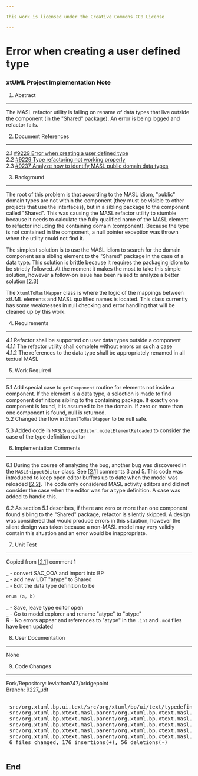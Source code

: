 ```yaml
---

This work is licensed under the Creative Commons CC0 License

---
```


# Error when creating a user defined type
### xtUML Project Implementation Note

1. Abstract
-----------
The MASL refactor utility is failing on rename of data types that live outside
the component (in the "Shared" package). An error is being logged and refactor
fails.

2. Document References
----------------------
<a id="2.1"></a>2.1 [#9229 Error when creating a user defined type](https://support.onefact.net/issues/9229)  
<a id="2.2"></a>2.2 [#9229 Type refactoring not working properly](https://support.onefact.net/issues/9220)  
<a id="2.3"></a>2.3 [#9237 Analyze how to identify MASL public domain data types](https://support.onefact.net/issues/9237)  

3. Background
-------------
The root of this problem is that according to the MASL idiom, "public" domain
types are not within the component (they must be visible to other projects that
use the interfaces), but in a sibling package to the component called "Shared".
This was causing the MASL refactor utility to stumble because it needs to
calculate the fully qualified name of the MASL element to refactor including the
containing domain (component). Because the type is not contained in the
component, a null pointer exception was thrown when the utility could not find
it.

The simplest solution is to use the MASL idiom to search for the domain
component as a sibling element to the "Shared" package in the case of a data
type. This solution is brittle because it requires the packaging idiom to be
strictly followed. At the moment it makes the most to take this simple solution,
however a follow-on issue has been raised to analyze a better solution
[[2.3]](#2.3)

The `XtumlToMaslMapper` class is where the logic of the mappings between xtUML
elements and MASL qualified names is located. This class currently has some
weaknesses in null checking and error handling that will be cleaned up by this
work.

4. Requirements
---------------
4.1 Refactor shall be supported on user data types outside a component  
4.1.1 The refactor utility shall complete without errors on such a case  
4.1.2 The references to the data type shall be appropriately renamed in all
textual MASL  

5. Work Required
----------------
5.1 Add special case to `getComponent` routine for elements not inside a
component. If the element is a data type, a selection is made to find component
definitions sibling to the containing package. If exactly one component is
found, it is assumed to be the domain. If zero or more than one component is
found, null is returned.  
5.2 Changed the flow in `XtumlToMaslMapper` to be null safe.  

5.3 Added code in `MASLSnippetEditor.modelElementReloaded` to consider the case
of the type definition editor  

6. Implementation Comments
--------------------------
6.1 During the course of analyzing the bug, another bug was discovered in the
`MASLSnippetEditor` class. See [[2.1]](#2.1) comments 3 and 5. This code was
introduced to keep open editor buffers up to date when the model was reloaded
[[2.2]](#2.2). The code only considered MASL activity editors and did not
consider the case when the editor was for a type definition. A case was added to
handle this.

6.2 As section 5.1 describes, if there are zero or more than one component
found sibling to the "Shared" package, refactor is silently skipped. A design
was considered that would produce errors in this situation, however the silent
design was taken because a non-MASL model may very validly contain this
situation and an error would be inappropriate.

7. Unit Test
------------

Copied from [[2.1]](#2.1) comment 1

_ - convert SAC_OOA and import into BP  
_ - add new UDT "atype" to Shared  
_ - Edit the data type definition to be  
  ```
  enum (a, b)
  ```
_ - Save, leave type editor open  
_ - Go to model explorer and rename "atype" to "btype"  
R - No errors appear and references to "atype" in the `.int` and `.mod` files
have been updated  

8. User Documentation
---------------------
None

9. Code Changes
---------------
Fork/Repository: leviathan747/bridgepoint  
Branch: 9227_udt  

<pre>

 src/org.xtuml.bp.ui.text/src/org/xtuml/bp/ui/text/typedefinition/TypeDefinitionEditorInput.java                                  |   6 ++++++
 src/org.xtuml.bp.xtext.masl.parent/org.xtuml.bp.xtext.masl.ui/src/org/xtuml/bp/xtext/masl/ui/document/MaslSnippetEditor.java     |  12 +++++++++++-
 src/org.xtuml.bp.xtext.masl.parent/org.xtuml.bp.xtext.masl.ui/src/org/xtuml/bp/xtext/masl/ui/rename/MaslRenameParticipant.java   |  11 +++++++++--
 src/org.xtuml.bp.xtext.masl.parent/org.xtuml.bp.xtext.masl.ui/src/org/xtuml/bp/xtext/masl/ui/rename/MaslRenameParticipant.xtend_ |   4 ++--
 src/org.xtuml.bp.xtext.masl.parent/org.xtuml.bp.xtext.masl.ui/src/org/xtuml/bp/xtext/masl/ui/rename/XtumlToMaslMapper.java       | 141 ++++++++++++++++++++++++++++++++++++++++++++++++++++++++++++++++++++++++++++++++++++++++++++++++++++++++++++---------------------------------
 src/org.xtuml.bp.xtext.masl.parent/org.xtuml.bp.xtext.masl.ui/src/org/xtuml/bp/xtext/masl/ui/rename/XtumlToMaslMapper.xtend_     |  58 ++++++++++++++++++++++++++++++++++++++++------------------
 6 files changed, 176 insertions(+), 56 deletions(-)

</pre>

End
---

